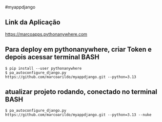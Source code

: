 #myappdjango

## Link da Aplicação
https://marcoapps.pythonanywhere.com


## Para deploy em pythonanywhere, criar Token e depois acessar terminal BASH
```
$ pip install --user pythonanywhere
$ pa_autoconfigure_django.py https://github.com/marcoarildo/myappdjango.git --python=3.13
```

## atualizar projeto rodando, conectado no terminal BASH
```
$ pa_autoconfigure_django.py https://github.com/marcoarildo/myappdjango.git --python=3.13 --nuke
```
